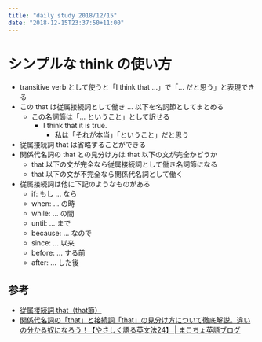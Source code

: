 ```yaml
---
title: "daily study 2018/12/15"
date: "2018-12-15T23:37:50+11:00"
---
```


# シンプルな think の使い方

- transitive verb として使うと「I think that …」で「… だと思う」と表現できる
- この that は従属接続詞として働き … 以下を名詞節としてまとめる
    - この名詞節は「… ということ」として訳せる
        - I think that it is true.
            - 私は「それが本当」「ということ」だと思う
- 従属接続詞 that は省略することができる
- 関係代名詞の that との見分け方は that 以下の文が完全かどうか
    - that 以下の文が完全なら従属接続詞として働き名詞節になる
    - that 以下の文が不完全なら関係代名詞として働く
- 従属接続詞は他に下記のようなものがある
    - if: もし ... なら
    - when: … の時
    - while: … の間
    - until: … まで
    - because: … なので
    - since: … 以来
    - before: … する前
    - after: … した後

## 参考

- [従属接続詞 that（that節）](https://www.e-taiken.net/grammar/conjunction/juzoku-that.html)
- [関係代名詞の「that」と接続詞「that」の見分け方について徹底解説。違いの分かる奴になろう！【やさしく語る英文法24】 | まこちょ英語ブログ](https://www.makocho0828.net/entry/2017-06-05-%E9%96%A2%E4%BF%82%E4%BB%A3%E5%90%8D%E8%A9%9E%E3%81%AE%E3%80%8Cthat%E3%80%8D%E3%81%A8%E6%8E%A5%E7%B6%9A%E8%A9%9E%E3%80%8Cthat%E3%80%8D%E3%81%AE%E8%A6%8B%E5%88%86%E3%81%91%E6%96%B9%E3%81%AB)
